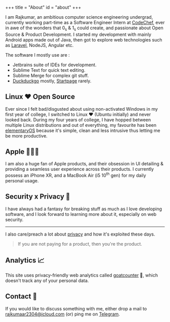+++
title = "About"
id = "about"
+++

I am Rajkumar, an ambitious computer science engineering undergrad, currently working part-time as a 
Software Engineer Intern at [CodeChef](https://codechef.com), ever in awe of the wonders 
that 0<sub>s</sub> & 1<sub>s</sub> could create, and passionate about Open Source & Product Development. 
I started my development with mainly Android apps made out of Java, 
then got to explore web technologies such as [Laravel](https://laravel.com), NodeJS, Angular etc.

The software I mostly use are :
- Jetbrains suite of IDEs for development.
- Sublime Text for quick text editing.
- Sublime Merge for complex git stuff.
- [Duckduckgo](https://duck.com) mostly, [Startpage](https://startpage.com) rarely.

## Linux &hearts; Open Source
Ever since I felt bad/disgusted about using non-activated Windows in my first year of college,
I switched to Linux &hearts; (Ubuntu initially) and never looked back. 
During my four years of college, I have hopped between multiple Linux distributions 
and out of everything, my favourite has been [elementaryOS](https://elementary.io) 
because it's simple, clean and less intrusive thus letting me be more productive.


## Apple 👨🏻‍💻
I am also a huge fan of Apple products, and their obsession in UI detailing 
&amp; providing a seamless user experience across their products. 
I currently possess an iPhone XR, and a MacBook Air (i5 10<sup>th</sup> gen) for my daily personal usage.
 
## Security x Privacy 👻 
I have always had a fantasy for breaking stuff as much as I love developing software, 
and I look forward to learning more about it, especially on web security.
***
I also care/preach a lot about [privacy](https://privacytools.io) and 
how it's exploited these days.

> If you are not paying for a product, then you're the product.

## Analytics 📈
This site uses privacy-friendly web analytics called [goatcounter](https://www.goatcounter.com) 🐐, which doesn't track any of your personal data.

## Contact 💬
If you would like to discuss something with me, 
either drop a mail to [rajkumaar2304@icloud.com](mailto:rajkumaar2304@icloud.com) 
(or) ping me on [Telegram](https://t.me/rajkumaar23).
